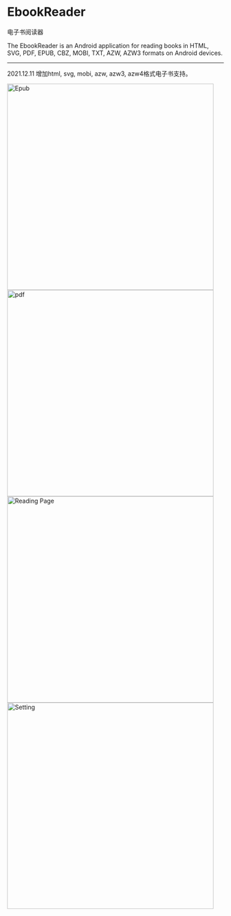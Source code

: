 # EbookReader

电子书阅读器

The EbookReader is an Android application for reading books in HTML, SVG, PDF, EPUB, CBZ, MOBI, TXT, AZW, AZW3 formats on Android devices.

-----------------------

2021.12.11 增加html, svg, mobi, azw, azw3, azw4格式电子书支持。

<img src="https://raw.githubusercontent.com/longluo/EbookReader/master/screenshots/EbookReader_v5.0_Epub.png" width="480px" alt="Epub">

<img src="https://raw.githubusercontent.com/longluo/EbookReader/master/screenshots/EbookReader_v5.0_pdf.png" width="480px" alt="pdf">

<img src="https://raw.githubusercontent.com/longluo/EbookReader/master/screenshots/EbookReader_Reader_Page.png" width="480px" alt="Reading Page">

<img src="https://raw.githubusercontent.com/longluo/EbookReader/master/screenshots/EbookReader_Read_Setting.png" width="480px" alt="Setting">


















